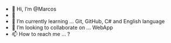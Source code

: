 - 👋 Hi, I’m @Marcos
- 👀 
- 🌱 I’m currently learning ... Git, GitHub, C# and English language 
- 💞️ I’m looking to collaborate on ... WebApp
- 📫 How to reach me ... ?


<!---
MarcosSuperior/MarcosSuperior is a ✨ special ✨ repository because its `README.md` (this file) appears on your GitHub profile.
You can click the Preview link to take a look at your changes.
--->
